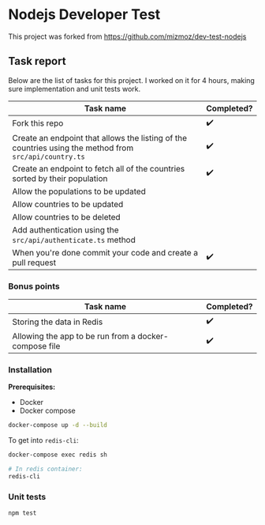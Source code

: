# Nodejs Developer Test

This project was forked from https://github.com/mizmoz/dev-test-nodejs

## Task report

Below are the list of tasks for this project. I worked on it for 4 hours, making sure implementation and unit tests work.

Task name | Completed?
--- | ---
Fork this repo | :heavy_check_mark:
Create an endpoint that allows the listing of the countries using the method from `src/api/country.ts` | :heavy_check_mark:
Create an endpoint to fetch all of the countries sorted by their population | :heavy_check_mark:
Allow the populations to be updated | 
Allow countries to be updated | 
Allow countries to be deleted |
Add authentication using the `src/api/authenticate.ts` method |
When you're done commit your code and create a pull request | :heavy_check_mark:

### Bonus points

Task name | Completed?
--- | ---
Storing the data in Redis | :heavy_check_mark:
Allowing the app to be run from a docker-compose file | :heavy_check_mark:

### Installation

**Prerequisites:**

- Docker
- Docker compose

```bash
docker-compose up -d --build
```

To get into `redis-cli`:

```bash
docker-compose exec redis sh

# In redis container:
redis-cli
```

### Unit tests

```bash
npm test
```
